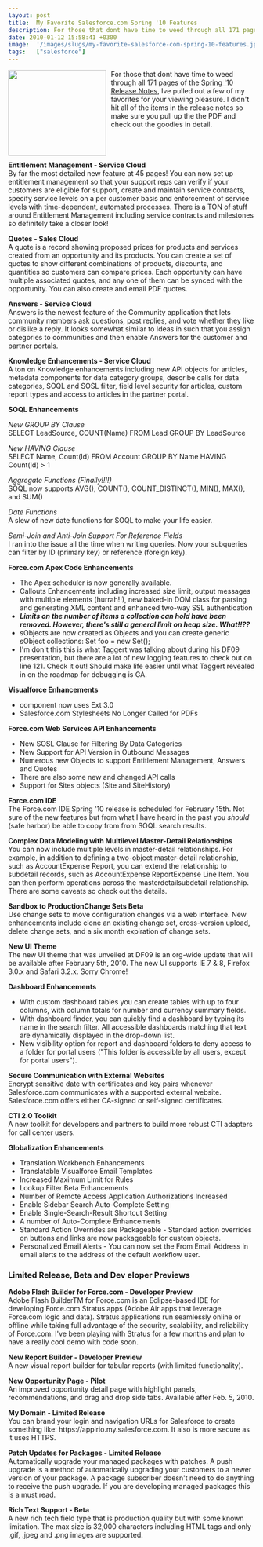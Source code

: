 ```yaml
---
layout: post
title:  My Favorite Salesforce.com Spring '10 Features
description: For those that dont have time to weed through all 171 pages of the Spring 10 Release Notes , Ive pulled out a few of my favorites for your viewing pleasure. I didnt hit all of the items in the release notes so make sure you pull up the the PDF and check out the goodies in detail. Entitlement Management - Service Cloud By far the most detailed new feature at 45 pages! You can now set up entitlement management so that your support reps can verify if your customers are eligible for support, crea
date: 2010-01-12 15:58:41 +0300
image:  '/images/slugs/my-favorite-salesforce-com-spring-10-features.jpg'
tags:   ["salesforce"]
---
```

<p style="clear: both"><img class="linked-to-original" src="https://res.cloudinary.com/blog-jeffdouglas-com/image/upload/v1400926847/wqrsudrbdq01h84cwuvb.png" height="175" align="left" width="200" style=" display: inline; float: left; margin: 0 10px 10px 0;" />For those that dont have time to weed through all 171 pages of the <a href="https://na1.salesforce.com/help/doc/en/salesforce_spring10_release_notes.pdf" target="_blank">Spring '10 Release Notes</a>, Ive pulled out a few of my favorites for your viewing pleasure. I didn't hit all of the items in the release notes so make sure you pull up the the PDF and check out the goodies in detail.</p><p style="clear: both"><strong>Entitlement Management - Service Cloud</strong><br />By far the most detailed new feature at 45 pages! You can now set up entitlement management so that your support reps can verify if your customers are eligible for support, create and maintain service contracts, specify service levels on a per customer basis and enforcement of service levels with time-dependent, automated processes. There is a TON of stuff around Entitlement Management including service contracts and milestones so definitely take a closer look!</p><p style="clear: both"><strong>Quotes - Sales Cloud</strong><br />A quote is a record showing proposed prices for products and services created from an opportunity and its products. You can create a set of quotes to show different combinations of products, discounts, and quantities so customers can compare prices. Each opportunity can have multiple associated quotes, and any one of them can be synced with the opportunity. You can also create and email PDF quotes.</p><p style="clear: both"><strong>Answers - Service Cloud</strong><br />Answers is the newest feature of the Community application that lets community members ask questions, post replies, and vote whether they like or dislike a reply. It looks somewhat similar to Ideas in such that you assign categories to communities and then enable Answers for the customer and partner portals.</p><p style="clear: both"><strong>Knowledge Enhancements - Service Cloud</strong><br />A ton on Knowledge enhancements including new API objects for articles, metadata components for data category groups, describe calls for data categories, SOQL and SOSL filter, field level security for articles, custom report types and access to articles in the partner portal.</p><p style="clear: both"><strong>SOQL Enhancements</strong></p><p style="clear: both"><em>New GROUP BY Clause</em><br />SELECT LeadSource, COUNT(Name) FROM Lead GROUP BY LeadSource</p><p style="clear: both"><em>New HAVING Clause</em><br />SELECT Name, Count(Id) FROM Account GROUP BY Name HAVING Count(Id) > 1</p><p style="clear: both"><em>Aggregate Functions (Finally!!!!)</em><br />SOQL now supports AVG(), COUNT(), COUNT_DISTINCT(), MIN(), MAX(), and SUM()</p><p style="clear: both"><em>Date Functions</em><br />A slew of new date functions for SOQL to make your life easier.</p><p style="clear: both"><em>Semi-Join and Anti-Join Support For Reference Fields</em><br />I ran into the issue all the time when writing queries. Now your subqueries can filter by ID (primary key) or reference (foreign key).</p><p style="clear: both"><strong>Force.com Apex Code Enhancements</strong></p><ul style="clear: both"><li>The Apex scheduler is now generally available.</li><li>Callouts Enhancements including increased size limit, output messages with multiple elements (hurrah!!), new baked-in DOM class for parsing and generating XML content and enhanced two-way SSL authentication</li><li><strong><em>Limits on the number of items a collection can hold have been removed. However, there's still a general limit on heap size. What!!??</em></strong></li><li>sObjects are now created as Objects and you can create generic sObject collections: Set<sobject> foo = new Set<sobject>();</li><li>I'm don't this this is what Taggert was talking about during his DF09 presentation, but there are a lot of new logging features to check out on line 121. Check it out! Should make life easier until what Taggert revealed in on the roadmap for debugging is GA.</li></ul><p style="clear: both"><strong>Visualforce Enhancements</strong></p><ul style="clear: both"><li><apex:enhancedList> component now uses Ext 3.0</li><li>Salesforce.com Stylesheets No Longer Called for PDFs</li></ul><p style="clear: both"><strong>Force.com Web Services API Enhancements</strong></p><ul style="clear: both"><li>New SOSL Clause for Filtering By Data Categories</li><li>New Support for API Version in Outbound Messages</li><li>Numerous new Objects to support Entitlement Management, Answers and Quotes</li><li>There are also some new and changed API calls</li><li>Support for Sites objects (Site and SiteHistory)</li></ul><p style="clear: both"><strong>Force.com IDE</strong><br />The Force.com IDE Spring '10 release is scheduled for February 15th. Not sure of the new features but from what I have heard in the past you <em>should</em> (safe harbor) be able to copy from from SOQL search results.</p><p style="clear: both"><strong>Complex Data Modeling with Multilevel Master-Detail Relationships</strong><br />You can now include multiple levels in master-detail relationships. For example, in addition to defining a two-object master-detail relationship, such as AccountExpense Report, you can extend the relationship to subdetail records, such as AccountExpense ReportExpense Line Item. You can then perform operations across the masterdetailsubdetail relationship. There are some caveats so check out the details.</p><p style="clear: both"><strong>Sandbox to ProductionChange Sets Beta</strong><br />Use change sets to move configuration changes via a web interface. New enhancements include clone an existing change set, cross-version upload, delete change sets, and a six month expiration of change sets.</p><p style="clear: both"><strong>New UI Theme</strong><br />The new UI theme that was unveiled at DF09 is an org-wide update that will be available after February 5th, 2010. The new UI supports IE 7 & 8, Firefox 3.0.x and Safari 3.2.x. Sorry Chrome!</p><p style="clear: both"><strong>Dashboard Enhancements</strong></p><ul style="clear: both"><li>With custom dashboard tables you can create tables with up to four columns, with column totals for number and currency summary fields.</li><li>With dashboard finder, you can quickly find a dashboard by typing its name in the search filter. All accessible dashboards matching that text are dynamically displayed in the drop-down list.</li><li>New visibility option for report and dashboard folders to deny access to a folder for portal users ("This folder is accessible by all users, except for portal users").</li></ul><p style="clear: both"><strong>Secure Communication with External Websites</strong><br />Encrypt sensitive date with certificates and key pairs whenever Salesforce.com communicates with a supported external website. Salesforce.com offers either CA-signed or self-signed certificates.</p><p style="clear: both"><strong>CTI 2.0 Toolkit</strong><br />A new toolkit for developers and partners to build more robust CTI adapters for call center users.</p><p style="clear: both"><strong>Globalization Enhancements</strong></p><ul style="clear: both"><li>Translation Workbench Enhancements</li><li>Translatable Visualforce Email Templates</li><li>Increased Maximum Limit for Rules</li><li>Lookup Filter Beta Enhancements</li><li>Number of Remote Access Application Authorizations Increased</li><li>Enable Sidebar Search Auto-Complete Setting</li><li>Enable Single-Search-Result Shortcut Setting</li><li>A number of Auto-Complete Enhancements</li><li>Standard Action Overrides are Packageable - Standard action overrides on buttons and links are now packageable for custom objects.</li><li>Personalized Email Alerts - You can now set the From Email Address in email alerts to the address of the default workflow user.</li></ul><p style="clear: both"><h3>Limited Release, Beta and Dev
eloper Previews</h3></p><p style="clear: both"><strong>Adobe Flash Builder for Force.com - Developer Preview</strong><br />Adobe Flash BuilderTM for Force.com is an Eclipse-based IDE for developing Force.com Stratus apps (Adobe Air apps that leverage Force.com logic and data). Stratus applications run seamlessly online or offline while taking full advantage of the security, scalability, and reliability of Force.com. I've been playing with Stratus for a few months and plan to have a really cool demo with code soon.</p><p style="clear: both"><strong>New Report Builder - Developer Preview</strong><br />A new visual report builder for tabular reports (with limited functionality).</p><p style="clear: both"><strong>New Opportunity Page - Pilot</strong><br />An improved opportunity detail page with highlight panels, recommendations, and drag and drop side tabs. Available after Feb. 5, 2010.</p><p style="clear: both"><strong>My Domain - Limited Release</strong><br />You can brand your login and navigation URLs for Salesforce to create something like: https://appirio.my.salesforce.com. It also is more secure as it uses HTTPS.</p><p style="clear: both"><strong>Patch Updates for Packages - Limited Release</strong><br />Automatically upgrade your managed packages with patches. A push upgrade is a method of automatically upgrading your customers to a newer version of your package. A package subscriber doesn't need to do anything to receive the push upgrade. If you are developing managed packages this is a must read.</p><p style="clear: both"><strong>Rich Text Support - Beta</strong><br />A new rich tech field type that is production quality but with some known limitation. The max size is 32,000 characters including HTML tags and only .gif, .jpeg and .png images are supported.</p><br class="final-break" style="clear: both" />
